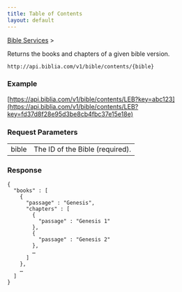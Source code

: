 ```yaml
---
title: Table of Contents
layout: default
---
```

[Bible Services](Bible_Services) >

Returns the books and chapters of a given bible version.

    http://api.biblia.com/v1/bible/contents/{bible}

### Example

[https://api.biblia.com/v1/bible/contents/LEB?key=abc123](https://api.biblia.com/v1/bible/contents/LEB?key=fd37d8f28e95d3be8cb4fbc37e15e18e)

### Request Parameters

<table>
<tr><td> bible </td><td> The ID of the Bible (required). </td></tr>
</table>

### Response

    {
      "books" : [
        {
          "passage" : "Genesis",
          "chapters" : [
            {
              "passage" : "Genesis 1"
            },
            {
              "passage" : "Genesis 2"
            },
            …
          ]
        },
        …
      ]
    }
